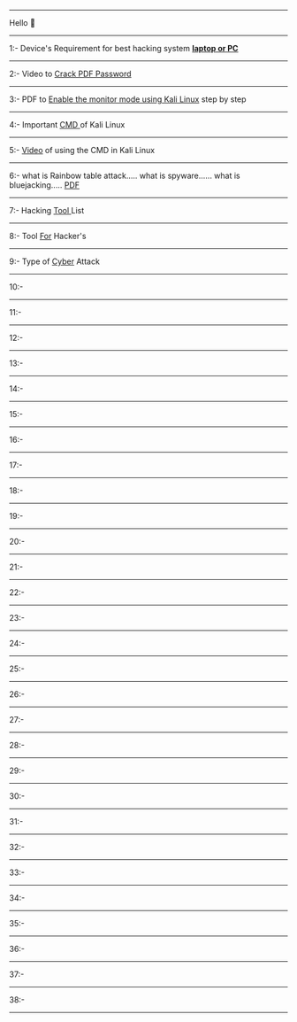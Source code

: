 <!--
<img src="https://github.com/Divyanshu-85/Required-Document/blob/main/Ai-img/1000180561-removebg-preview.png" height="200px">

-->
<hr>
  Hello 👋 

<hr>
1:- Device's Requirement for best hacking system <a href="https://github.com/Divyanshu-85/Cyber-Boss/blob/main/Doc-pic/IMG_20250131_12212759.jpg" > <B>laptop or PC</B></a>
<hr>
2:- Video to <a href="https://github.com/Divyanshu-85/Cyber-Boss/blob/main/Video/crack%20password.mp4">Crack PDF Password</a>
<hr>
3:- PDF to <a href="https://github.com/Divyanshu-85/Cyber-Boss/blob/main/Pdf/Enable%20the%20Monitor%20mode%20in%20wifi%20Adopter%20using%20Kali%20Linux..locked.pdf">Enable the monitor mode using Kali Linux</a> step by step 
<hr>
4:- Important <a href="https://github.com/Divyanshu-85/Cyber-Boss/blob/main/Doc-pic/132945cd6ad3c674e9694f68929566ce.jpg">CMD </a> of Kali Linux 
<hr>
5:- <a href="https://github.com/Divyanshu-85/Cyber-Boss/blob/main/Video/VID-20250131-WA0000.mp4">Video</a> of using the CMD in Kali Linux 
<hr>
6:- what is Rainbow table attack.....
    what is spyware......
    what is bluejacking.....
    <a href="https://github.com/CodeCr4cker/Cyber-Boss/blob/main/Pdf/kali.locked.pdf"> PDF</a>
<hr>
7:- Hacking <a href="https://github.com/CodeCr4cker/Cyber-Boss/blob/main/Doc-pic/c32354c90b866b2c43bea92b1edfd8c0.jpg"> Tool </a> List
<hr>
8:- Tool <a href="https://github.com/CodeCr4cker/Cyber-Boss/blob/main/Doc-pic/IMG-20250208-WA0032.jpg">For</a> Hacker's
<hr>
9:- Type of <a href="https://github.com/CodeCr4cker/Cyber-Boss/blob/main/Doc-pic/IMG-20250208-WA0034.jpg">Cyber</a> Attack 
<hr>
10:- <a href=" "></a> 
<hr>
11:- <a href=" "></a> 
<hr>
12:- <a href=" "></a> 
<hr>
13:- <a href=" "></a> 
<hr>
14:- <a href=" "></a> 
<hr>
15:- <a href=" "></a> 
<hr>
16:- <a href=" "></a> 
<hr>
17:- <a href=" "></a> 
<hr>
18:- <a href=" "></a> 
<hr>
19:- <a href=" "></a> 
<hr>
20:- <a href=" "></a> 
<hr>
21:- <a href=" "></a> 
<hr>
22:- <a href=" "></a> 
<hr>
23:- <a href=" "></a> 
<hr>
24:- <a href=" "></a> 
<hr>
25:- <a href=" "></a> 
<hr>
26:- <a href=" "></a> 
<hr>
27:- <a href=" "></a> 
<hr>
28:- <a href=" "></a> 
<hr>
29:- <a href=" "></a> 
<hr>
30:- <a href=" "></a> 
<hr>
31:- <a href=" "></a> 
<hr>
32:- <a href=" "></a> 
<hr>
33:- <a href=" "></a> 
<hr>
34:- <a href=" "></a> 
<hr>
35:- <a href=" "></a> 
<hr>
36:- <a href=" "></a> 
<hr>
37:- <a href=" "></a> 
<hr>
38:- <a href=" "></a> 
<hr>
